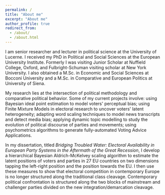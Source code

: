 ```yaml
---
permalink: /
title: "About me"
excerpt: "About me"
author_profile: true
redirect_from:
  - /about/
  - /about.html
---
```


I am senior researcher and lecturer in political science at the University of Lucerne. I received my PhD in Political and Social Sciences at the European University Institute. Formerly I was visiting Junior Scholar at Nuffield College, Oxford, and Fulbright-Schuman visiting scholar at New York University. I also obtained a M.Sc. in Economic and Social Sciences at Bocconi University and a M.Sc. in Comparative and European Politics at University of Siena.

My research lies at the intersection of political methodology and comparative political behavior. Some of my current projects involve: using Bayesian ideal point estimation to model voters' perceptual bias; using Finite Mixture Models in electoral research to uncover voters' latent heterogeneity; adapting word scaling techniques to model news transcripts and detect media bias; applying dynamic topic modelling to study the evolution of political discourse of parties and movements; using psychometrics algorithms to generate fully-automated Voting Advice Applications.

In my dissertation, titled *Bridging Troubled Water: Electoral Availability in European Party Systems in the Aftermath of the Great Recession*, I develop a hierarchical Bayesian Aldrich-McKelvey scaling algorithm to estimate the latent positions of voters and parties in 27 EU countries on two dimensions tapping the left-right position and the position towards the EU. I then use these measures to show that electoral competition in contemporary Europe is no longer structured along the traditional class cleavage. Contemporary political confrontation is structured along the two blocks of mainstream and challenger parties divided on the new integration/demarcation cleavage.
